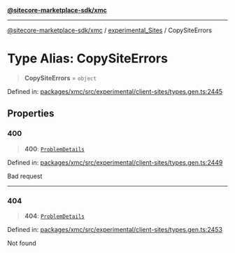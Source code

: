 [**@sitecore-marketplace-sdk/xmc**](../../../../README.md)

***

[@sitecore-marketplace-sdk/xmc](../../../../README.md) / [experimental\_Sites](../README.md) / CopySiteErrors

# Type Alias: CopySiteErrors

> **CopySiteErrors** = `object`

Defined in: [packages/xmc/src/experimental/client-sites/types.gen.ts:2445](https://github.com/Sitecore/marketplace-sdk/blob/main/packages/xmc/src/experimental/client-sites/types.gen.ts#L2445)

## Properties

### 400

> **400**: [`ProblemDetails`](ProblemDetails.md)

Defined in: [packages/xmc/src/experimental/client-sites/types.gen.ts:2449](https://github.com/Sitecore/marketplace-sdk/blob/main/packages/xmc/src/experimental/client-sites/types.gen.ts#L2449)

Bad request

***

### 404

> **404**: [`ProblemDetails`](ProblemDetails.md)

Defined in: [packages/xmc/src/experimental/client-sites/types.gen.ts:2453](https://github.com/Sitecore/marketplace-sdk/blob/main/packages/xmc/src/experimental/client-sites/types.gen.ts#L2453)

Not found
